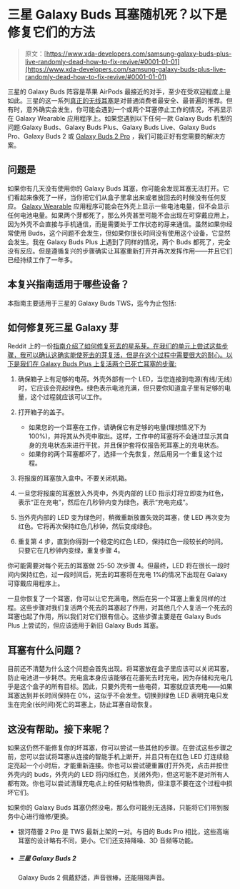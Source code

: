 # 三星 Galaxy Buds 耳塞随机死？以下是修复它们的方法

> 原文：[https://www.xda-developers.com/samsung-galaxy-buds-plus-live-randomly-dead-how-to-fix-revive/#0001-01-01](https://www.xda-developers.com/samsung-galaxy-buds-plus-live-randomly-dead-how-to-fix-revive/#0001-01-01)

三星的 Galaxy Buds 阵容是苹果 AirPods 最接近的对手，至少在受欢迎程度上是如此。三星的这一系列[真正的无线耳塞](https://www.xda-developers.com/best-wireless-earbuds/)是对普通消费者最安全、最普遍的推荐。但有时，意外确实会发生，你可能会遇到一个或两个耳塞停止工作的情况，不再显示在 Galaxy Wearable 应用程序上。如果您遇到以下任何一款 Galaxy Buds 机型的问题:Galaxy Buds、Galaxy Buds Plus、Galaxy Buds Live、Galaxy Buds Pro、Galaxy Buds 2 或 [Galaxy Buds 2 Pro](https://www.xda-developers.com/samsung-galaxy-buds-2-pro-review/) ，我们可能正好有您需要的解决方案。

## 问题是

如果你有几天没有使用你的 Galaxy Buds 耳塞，你可能会发现耳塞无法打开。它们看起来像死了一样，当你把它们从盒子里拿出来或者放回去的时候没有任何反应。 [Galaxy Wearable](https://play.google.com/store/apps/details?id=com.samsung.android.app.watchmanager) 应用程序可能会在外壳上显示一些电池电量，但不会显示任何电池电量。如果两个芽都死了，那么外壳甚至可能不会出现在可穿戴应用上，因为外壳不会直接与手机通信，而是需要处于工作状态的芽来通信。虽然如果你经常使用 Buds，这个问题不会发生，但如果你很长时间没有使用这个设备，它显然会发生。我在 Galaxy Buds Plus 上遇到了同样的情况，两个 Buds 都死了，完全没有反应。但是遵循复兴的步骤确实让耳塞重新打开并再次发挥作用——并且它们已经持续工作了一年多。

## 本复兴指南适用于哪些设备？

本指南主要适用于三星的 Galaxy Buds TWS，迄今为止包括:

## 如何修复死三星 Galaxy 芽

Reddit 上的一份[指南介绍了如何修复死去的星系芽。在我们的单元上尝试这些步骤，我可以确认这确实能使死去的芽复活，但是在这个过程中需要很大的耐心。以下是我们在 Galaxy Buds Plus 上复活两个已死亡耳塞的步骤:](https://www.reddit.com/r/galaxybuds/comments/if7ajj/ultimate_fix_to_galaxy_buds_leftright_dead_bud/)

1.  确保箱子上有足够的电荷。外壳外部有一个 LED，当您连接到电源(有线/无线)时，它应该会亮起绿色。绿色表示电池充满，但只要你知道盒子里有足够的电量，这个过程就应该可以工作。
2.  打开箱子的盖子。
    *   如果您的一个耳塞在工作，请确保它有足够的电量(理想情况下为 100%)，并将其从外壳中取出。这样，工作中的耳塞将不会通过显示其自身的充电状态来进行干扰，并且保护套将仅报告死耳塞上的充电状态。
    *   如果你的两个耳塞都坏了，选择一个先恢复，然后用另一个重复这个过程。

3.  将报废的耳塞放入盒中。不要关闭机箱。
4.  一旦您将报废的耳塞放入外壳中，外壳内部的 LED 指示灯将立即变为红色，表示“正在充电”，然后在几秒钟内变为绿色，表示“充电完成”。
5.  当外壳内部的 LED 变为绿色时，稍微重新放置失效的耳塞，使 LED 再次变为红色。它将再次保持红色几秒钟，然后变成绿色。
6.  重复第 4 步，直到你得到一个稳定的红色 LED，保持红色一段较长的时间。只要它在几秒钟内变绿，重复步骤 4。

你可能需要对每个死去的耳塞做 25-50 次步骤 4。但最终，LED 将在很长一段时间内保持红色，过一段时间后，死去的耳塞将在充电 1%的情况下出现在 Galaxy 可穿戴应用程序上。

一旦你恢复了一个耳塞，你可以让它充满电，然后在另一个耳塞上重复同样的过程。这些步骤对我们复活两个死去的耳塞起了作用，对其他几个人复活一个死去的耳塞也起了作用，所以我们对它们很有信心。这些步骤主要是在 Galaxy Buds Plus 上尝试的，但应该适用于新旧 Galaxy Buds 耳塞。

## 耳塞有什么问题？

目前还不清楚为什么这个问题会首先出现。将耳塞放在盒子里应该可以关闭耳塞，防止电池进一步耗尽。充电盒本身应该能够在花蕾死去时充电，因为存储和充电几乎是这个盒子的所有目标。因此，只要外壳有一些电荷，耳塞就应该充电——如果耳塞达到并长时间保持在 0%，这似乎不会发生。切换到绿色 LED 表明充电只发生在完全(长时间)死亡的耳塞上，防止耳塞自动恢复。

## 这没有帮助。接下来呢？

如果这仍然不能修复你的坏耳塞，你可以尝试一些其他的步骤。在尝试这些步骤之前，您可以尝试将耳塞从连接的智能手机上断开，并且只有在红色 LED 灯连续稳定亮起一个小时后，才能重新连接。你也可以尝试硬重置(打开外壳，点击并按住外壳内的 buds，外壳内的 LED 将闪烁红色，关闭外壳)，但这可能不是对所有人都有效。你也可以尝试清理充电点上的任何粘性物质，但注意不要在这个过程中损坏它们。

如果你的 Galaxy Buds 耳塞仍然没电，那么你可能别无选择，只能将它们带到服务中心进行维修/更换。

*   银河蓓蕾 2 Pro 是 TWS 最新上架的一对。与旧的 Buds Pro 相比，这些高端耳塞的设计略有不同，更小。它们还支持降噪、3D 音频等功能。

*   ##### 三星 Galaxy Buds 2

    Galaxy Buds 2 佩戴舒适，声音很棒，还能阻隔声音。